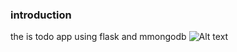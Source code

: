 ### introduction
the is todo app using flask and mmongodb
<img
  src="/flask_app/screenshots/Screenshot from 2023-04-10 05-04-57.png"
  alt="Alt text"
  title="Optional title"
  style="display: inline-block; margin: 0 auto; max-width: 300px">